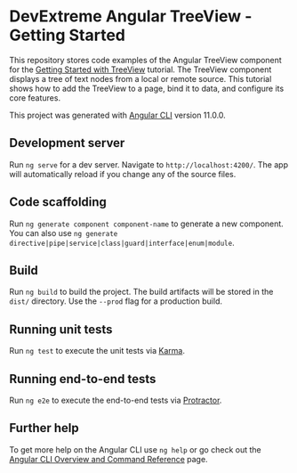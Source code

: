 # DevExtreme Angular TreeView - Getting Started

This repository stores code examples of the Angular TreeView component for the [Getting Started with TreeView](https://js.devexpress.com/Documentation/Guide/UI_Components/TreeView/Getting_Started_with_TreeView/) tutorial. The TreeView component displays a tree of text nodes from a local or remote source. This tutorial shows how to add the TreeView to a page, bind it to data, and configure its core features.

This project was generated with [Angular CLI](https://github.com/angular/angular-cli) version 11.0.0.

## Development server

Run `ng serve` for a dev server. Navigate to `http://localhost:4200/`. The app will automatically reload if you change any of the source files.

## Code scaffolding

Run `ng generate component component-name` to generate a new component. You can also use `ng generate directive|pipe|service|class|guard|interface|enum|module`.

## Build

Run `ng build` to build the project. The build artifacts will be stored in the `dist/` directory. Use the `--prod` flag for a production build.

## Running unit tests

Run `ng test` to execute the unit tests via [Karma](https://karma-runner.github.io).

## Running end-to-end tests

Run `ng e2e` to execute the end-to-end tests via [Protractor](https://www.protractortest.org/).

## Further help

To get more help on the Angular CLI use `ng help` or go check out the [Angular CLI Overview and Command Reference](https://v17.angular.io/cli) page.
